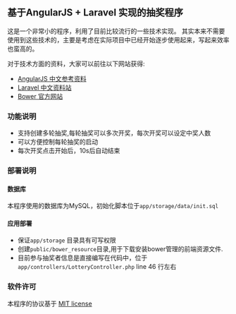 ## 基于AngularJS + Laravel 实现的抽奖程序

这是一个非常小的程序，利用了目前比较流行的一些技术实现。
其实本来不需要使用到这些技术的，主要是考虑在实际项目中已经开始逐步使用起来，写起来效率也蛮高的。


对于技术方面的资料，大家可以前往以下网站获得:

* [AngularJS 中文参考资料](http://www.ngnice.com)
* [Laravel 中文资料站](http://golaravel.com)
* [Bower 官方网站 ](http://bower.io/)


### 功能说明

* 支持创建多轮抽奖,每轮抽奖可以多次开奖，每次开奖可以设定中奖人数
* 可以方便控制每轮抽奖的启动
* 每次开奖点击开始后，10s后自动结束


### 部署说明

#### 数据库

本程序使用的数据库为MySQL，初始化脚本位于`app/storage/data/init.sql`

#### 应用部署

* 保证`app/storage` 目录具有可写权限
* 创建`public/bower_resource`目录,用于下载安装bower管理的前端资源文件.
* 目前参与抽奖者信息是直接编写在代码中，位于`app/controllers/LotteryController.php` line 46 行左右


### 软件许可

本程序的协议基于 [MIT license](http://opensource.org/licenses/MIT)
